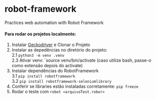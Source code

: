 # robot-framework
Practices web automation with Robot Framework


####  Para rodar os projetos localmente:  

1. Instalar [Geckodriver](https://github.com/mozilla/geckodriver/releases/tag/v0.26.0) e Clonar o Projeto  
2. Instalar as depedências no diretório do projeto:  
   2.1  `python3 -m venv .venv`  
   2.3  Ativar venv: `source venv/bin/activate (caso utilize bash, passe-o como extensão depois do activate) 
3. Instalar dependências do RobotFramework  
   3.1 `pip install robotframework`  
   3.2 `pip install robotframework-seleniumlibrary`   
4. Conferir se libraries estão instaladas corretamente: `pip freeze`  
5. Rodar o teste com `robot <arquivoTest.robor>`
